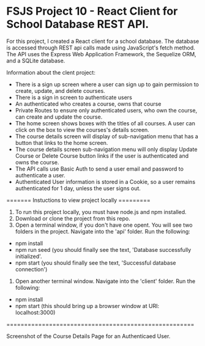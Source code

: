 # FSJS Project 10 - React Client for School Database REST API.

For this project, I created a React client for a school database.  The database is accessed through REST api calls made using JavaScript's fetch method.  The API uses the Express Web Application Framework, the Sequelize ORM, and a SQLite database.

Information about the clent project:
* There is a sign up screen where a user can sign up to gain permission to create, update, and delete courses.
* There is a sign in screen to authenticate users
* An authenticated who creates a course, owns that course
* Private Routes to ensure only authenticated users, who own the course, can create and update the course.
* The home screen shows boxes with the titles of all courses.  A user can click on the box to view the courses's details screen.
* The course details screen will display of sub-navigation menu that has a button that links to the home screen.
* The course details screen sub-navigation menu will only display Update Course or Delete Course button links if the user is authenticated and owns the course.
* The API calls use Basic Auth to send a user email and password to authenticate a user.
* Authenticated User information is stored in a Cookie, so a user remains authenticated for 1 day, unless the user signs out.

======= Instuctions to view project locally =========
1. To run this project locally, you must have node.js and npm installed.
1. Download or clone the project from this repo.
1. Open a terminal window, if you don't have one opent. You will see two folders in the project.  Navigate into the 'api' folder.
Run the following:
  * npm install
  * npm run seed (you should finally see the text, 'Database successfully initialized'.
  * npm start (you should finally see the text, 'Successful database connection')
1. Open another terminal window.  Navigate into the 'client' folder.
Run the following: 
  * npm install
  * npm start (this should bring up a browser window at URI: localhost:3000)

=====================================================

Screenshot of the Course Details Page for an Authenticaed User.

